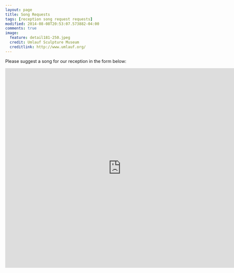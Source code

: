 ```yaml
---
layout: page
title: Song Requests
tags: [reception song request requests]
modified: 2014-08-08T20:53:07.573882-04:00
comments: true
image:
  feature: detail181-250.jpeg
  credit: Umlauf Sculpture Museum
  creditlink: http://www.umlauf.org/
---
```


Please suggest a song for our reception in the form below:

<iframe src="https://docs.google.com/forms/d/1jUleAEjdZb9XVu_4cOotAdvmR6cwB1WM9x8wzMb_6m4/viewform?embedded=true" width="740" height="640" frameborder="0" marginheight="0" marginwidth="0">Loading...</iframe>

